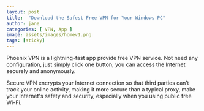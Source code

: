 ```yaml
---
layout: post
title:  "Download the Safest Free VPN for Your Windows PC"
author: jane
categories: [ VPN, App ]
image: assets/images/homev1.png
tags: [sticky]
---
```


Phoenix VPN is a lightning-fast app provide free VPN service. Not need any configuration, just simply click one button, you can access the Internet securely and anonymously.

Secure VPN encrypts your Internet connection so that third parties can’t track your online activity, making it more secure than a typical proxy, make your Internet's safety and security, especially when you using public free Wi-Fi.